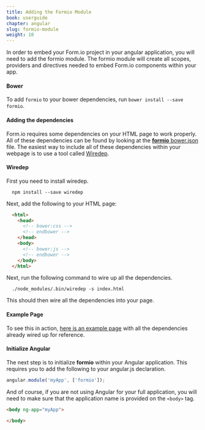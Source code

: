 ```yaml
---
title: Adding the Formio Module
book: userguide
chapter: angular
slug: formio-module
weight: 10
---
```

In order to embed your Form.io project in your angular application, you will need to add the formio module. The formio module will create all scopes, providers and directives needed to embed Form.io components within your app.

#### Bower

To add <code>formio</code> to your bower dependencies, run <code>bower install --save formio</code>.

#### Adding the dependencies

Form.io requires some dependencies on your HTML page to work properly. All of these dependencies can be found by looking at the [**formio** bower.json](https://github.com/formio/ngFormio/blob/develop/bower.json#L25) file. The easiest way to include all of these dependencies within your webpage is to use a tool called [Wiredep](https://github.com/taptapship/wiredep).

#### Wiredep

First you need to install wiredep.

```
  npm install --save wiredep
```

Next, add the following to your HTML page:

```html
  <html>
    <head>
      <!-- bower:css -->
      <!-- endbower -->
    </head>
    <body>
      <!-- bower:js -->
      <!-- endbower -->
    </body>
  </html>
```

Next, run the following command to wire up all the dependencies.

```
  ./node_modules/.bin/wiredep -s index.html
```

This should then wire all the dependencies into your page.

#### Example Page

To see this in action, [here is an example page](https://github.com/formio/examples.form.io/blob/master/simpleform/index.html) with all the dependencies already wired up for reference.

#### Initialize Angular

The next step is to initialize **formio** within your Angular application. This requires you to add the following to your angular.js declaration.

```javascript
angular.module('myApp', ['formio']);
```

And of course, if you are not using Angular for your full application, you will need to make sure that the application name is provided on the <code>&lt;body&gt;</code> tag.

```html
<body ng-app="myApp">

</body>
```
